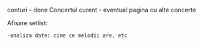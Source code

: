 conturi - done
Concertul curent - eventual pagina cu alte concerte

Afisare setlist:
    
    -analiza date: cine ce melodii are, etc
